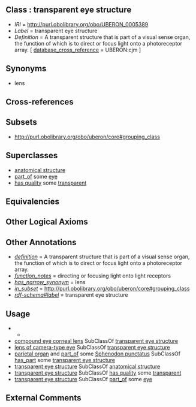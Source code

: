 
## Class : transparent eye structure

 * *IRI* = http://purl.obolibrary.org/obo/UBERON_0005389
 * *Label* = transparent eye structure
 * *Definition* = A transparent structure that is part of a visual sense organ, the function of which is to direct or focus light onto a photoreceptor array. [ [database_cross_reference](../../ef/oboInOwl#hasDbXref.md) = UBERON:cjm ]

## Synonyms

 * lens

## Cross-references


## Subsets

 * http://purl.obolibrary.org/obo/uberon/core#grouping_class

## Superclasses

 * [anatomical structure](../../UBERON/61/UBERON_0000061.md)
 * [part_of](../../BFO/50/BFO_0000050.md) some [eye](../../UBERON/70/UBERON_0000970.md)
 * [has quality](../../RO/86/RO_0000086.md) some [transparent](../../PATO/64/PATO_0000964.md)

## Equivalencies


## Other Logical Axioms


## Other Annotations

 * *[definition](../../IAO/15/IAO_0000115.md)* = A transparent structure that is part of a visual sense organ, the function of which is to direct or focus light onto a photoreceptor array.
 * *[function_notes](../../UBPROP/09/UBPROP_0000009.md)* = directing or focusing light onto light receptors
 * *[has_narrow_synonym](../../ym/oboInOwl#hasNarrowSynonym.md)* = lens
 * *[in_subset](../../et/oboInOwl#inSubset.md)* = http://purl.obolibrary.org/obo/uberon/core#grouping_class
 * *[rdf-schema#label](../../el/rdf-schema#label.md)* = transparent eye structure

## Usage

 * -
 * [compound eye corneal lens](../../UBERON/07/UBERON_0000207.md) SubClassOf [transparent eye structure](../../UBERON/89/UBERON_0005389.md)
 * [lens of camera-type eye](../../UBERON/65/UBERON_0000965.md) SubClassOf [transparent eye structure](../../UBERON/89/UBERON_0005389.md)
 * [parietal organ](../../UBERON/69/UBERON_0004869.md) and [part_of](../../BFO/50/BFO_0000050.md) some [Sphenodon punctatus](../../NCBITaxon/08/NCBITaxon_8508.md) SubClassOf [has_part](../../BFO/51/BFO_0000051.md) some [transparent eye structure](../../UBERON/89/UBERON_0005389.md)
 * [transparent eye structure](../../UBERON/89/UBERON_0005389.md) SubClassOf [anatomical structure](../../UBERON/61/UBERON_0000061.md)
 * [transparent eye structure](../../UBERON/89/UBERON_0005389.md) SubClassOf [has quality](../../RO/86/RO_0000086.md) some [transparent](../../PATO/64/PATO_0000964.md)
 * [transparent eye structure](../../UBERON/89/UBERON_0005389.md) SubClassOf [part_of](../../BFO/50/BFO_0000050.md) some [eye](../../UBERON/70/UBERON_0000970.md)

## External Comments

